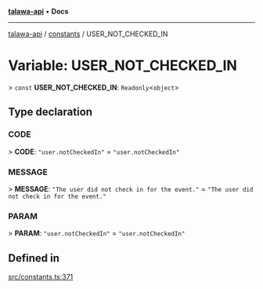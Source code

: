 [**talawa-api**](../../README.md) • **Docs**

***

[talawa-api](../../modules.md) / [constants](../README.md) / USER\_NOT\_CHECKED\_IN

# Variable: USER\_NOT\_CHECKED\_IN

\> `const` **USER\_NOT\_CHECKED\_IN**: `Readonly`\<`object`\>

## Type declaration

### CODE

\> **CODE**: `"user.notCheckedIn"` = `"user.notCheckedIn"`

### MESSAGE

\> **MESSAGE**: `"The user did not check in for the event."` = `"The user did not check in for the event."`

### PARAM

\> **PARAM**: `"user.notCheckedIn"` = `"user.notCheckedIn"`

## Defined in

[src/constants.ts:371](https://github.com/PalisadoesFoundation/talawa-api/blob/92443bb6a5ff3ed66457149a509401986a82e570/src/constants.ts#L371)
